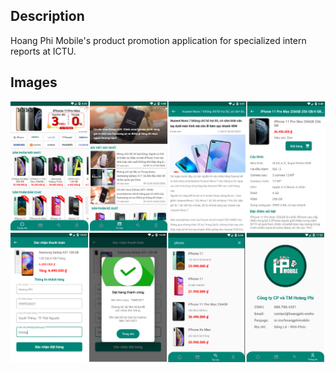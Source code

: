 ## Description

Hoang Phi Mobile's product promotion application for specialized intern reports at ICTU.

## Images

![Image of demo app](https://github.com/hoangphidev/hoangphimobile-android/blob/master/demo-1.png)
![Image of demo app 2](https://github.com/hoangphidev/hoangphimobile-android/blob/master/demo-2.png)
